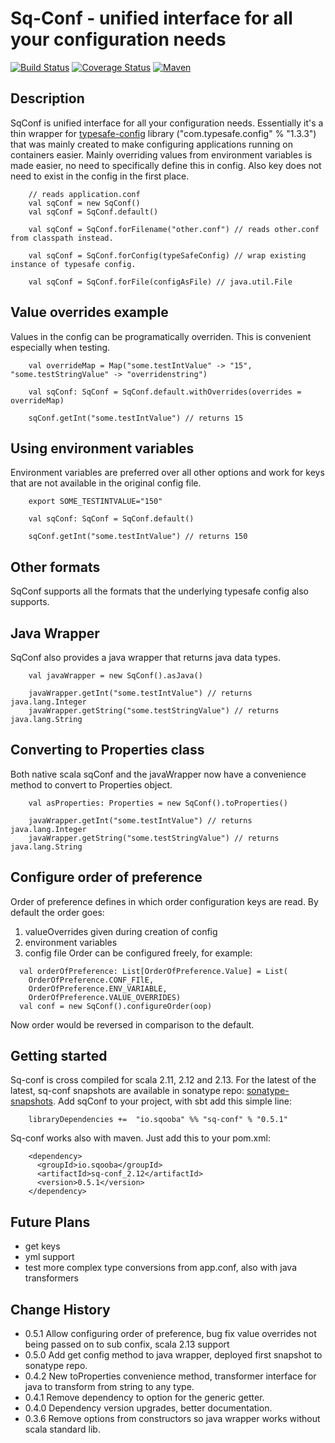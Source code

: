 # Sq-Conf - unified interface for all your configuration needs

[![Build Status](https://travis-ci.org/Sqooba/sq-conf.svg?branch=master)](https://travis-ci.org/Sqooba/sq-conf/) 
[![Coverage Status](https://coveralls.io/repos/github/Sqooba/sq-conf/badge.svg?branch=coverall-test)](https://coveralls.io/github/Sqooba/sq-conf?branch=coverall-test)
[![Maven](https://img.shields.io/maven-central/v/io.sqooba/sq-conf_2.11.svg)](https://maven-badges.herokuapp.com/maven-central/io.sqooba/sq-conf_2.11)

## Description

SqConf is unified interface for all your configuration needs. Essentially it's a thin wrapper for 
[typesafe-config](https://github.com/lightbend/config) library ("com.typesafe.config" % "1.3.3") 
that was mainly created to make configuring applications running on containers easier. 
Mainly overriding values from environment variables is made easier, no need to specifically 
define this in config. Also key does not need to exist in the config in the first place. 

```
    // reads application.conf
    val sqConf = new SqConf() 
    val sqConf = SqConf.default()
    
    val sqConf = SqConf.forFilename("other.conf") // reads other.conf from classpath instead.
    
    val sqConf = SqConf.forConfig(typeSafeConfig) // wrap existing instance of typesafe config.
    
    val sqConf = SqConf.forFile(configAsFile) // java.util.File 
```

## Value overrides example
Values in the config can be programatically overriden. This is convenient especially when testing.
```
    val overrideMap = Map("some.testIntValue" -> "15", "some.testStringValue" -> "overridenstring")

    val sqConf: SqConf = SqConf.default.withOverrides(overrides = overrideMap)
	
    sqConf.getInt("some.testIntValue") // returns 15
```

## Using environment variables
Environment variables are preferred over all other options and work for keys that are not available
in the original config file.
```
    export SOME_TESTINTVALUE="150"

    val sqConf: SqConf = SqConf.default()
	
    sqConf.getInt("some.testIntValue") // returns 150
```

## Other formats
SqConf supports all the formats that the underlying typesafe config also supports.

## Java Wrapper
SqConf also provides a java wrapper that returns java data types.
```
    val javaWrapper = new SqConf().asJava()
	
    javaWrapper.getInt("some.testIntValue") // returns java.lang.Integer
    javaWrapper.getString("some.testStringValue") // returns java.lang.String
```

## Converting to Properties class
Both native scala sqConf and the javaWrapper now have a convenience method to convert to Properties
object.
```
    val asProperties: Properties = new SqConf().toProperties()
	
    javaWrapper.getInt("some.testIntValue") // returns java.lang.Integer
    javaWrapper.getString("some.testStringValue") // returns java.lang.String
```

## Configure order of preference
Order of preference defines in which order configuration keys are read. By default the order goes:
 1.  valueOverrides given during creation of config
 2.  environment variables
 3.  config file
 Order can be configured freely, for example:
 ```
   val orderOfPreference: List[OrderOfPreference.Value] = List(
     OrderOfPreference.CONF_FIlE,
     OrderOfPreference.ENV_VARIABLE,
     OrderOfPreference.VALUE_OVERRIDES)
   val conf = new SqConf().configureOrder(oop)
 ```
 Now order would be reversed in comparison to the default.

## Getting started
Sq-conf is cross compiled for scala 2.11, 2.12 and 2.13. For the latest of the latest, sq-conf snapshots 
are available in sonatype repo: 
[sonatype-snapshots](https://oss.sonatype.org/content/repositories/snapshots/io/sqooba/). 
Add sqConf to your project, with sbt add this simple line:
```
    libraryDependencies +=  "io.sqooba" %% "sq-conf" % "0.5.1" 
```

Sq-conf works also with maven. Just add this to your pom.xml:
```
    <dependency>
      <groupId>io.sqooba</groupId>
      <artifactId>sq-conf_2.12</artifactId>
      <version>0.5.1</version>
    </dependency>
```

## Future Plans
- get keys
- yml support
- test more complex type conversions from app.conf, also with java transformers

## Change History
- 0.5.1 Allow configuring order of preference, bug fix value overrides not being passed on to sub confix, scala 2.13 support
- 0.5.0 Add get config method to java wrapper, deployed first snapshot to sonatype repo.
- 0.4.2 New toProperties convenience method, transformer interface for java to transform from string to any type.
- 0.4.1 Remove dependency to option for the generic getter.
- 0.4.0 Dependency version upgrades, better documentation.
- 0.3.6 Remove options from constructors so java wrapper works without scala standard lib.

